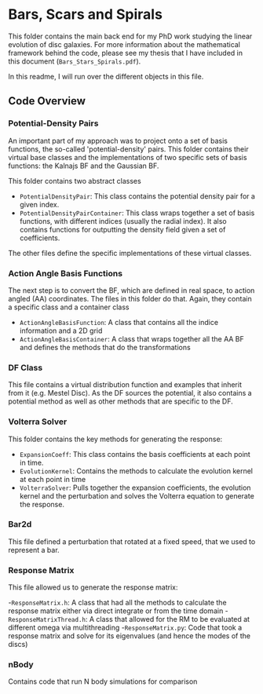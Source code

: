 # Bars, Scars and Spirals 
This folder contains the main back end for my PhD work studying the linear evolution of disc galaxies. For more information about the mathematical framework behind the code, please see my thesis that I have included in this document (`Bars_Stars_Spirals.pdf`).  

In this readme, I will run over the different objects in this file.


## Code Overview

### Potential-Density Pairs
An important part of my approach was to project onto a set of basis functions, the so-called 'potential-density' pairs. This folder contains their virtual base classes and the implementations of two specific sets of basis functions: the Kalnajs BF and the Gaussian BF. 

This folder contains two abstract classes 
- `PotentialDensityPair`: This class contains the potential density pair for a given index. 
- `PotentialDensityPairContainer`: This class wraps together a set of basis functions, with different indices (usually the radial index). It also contains functions for outputting the density field given a set of coefficients. 

The other files define the specific implementations of these virtual classes. 

### Action Angle Basis Functions 
The next step is to convert the BF, which are defined in real space, to action angled (AA) coordinates. The files in this folder do that. Again, they contain a specific class and a container class
- `ActionAngleBasisFunction`: A class that contains all the indice information and a 2D grid
- `ActionAngleBasisContainer`: A class that wraps together all the AA BF and defines the methods that do the transformations

### DF Class
This file contains a virtual distribution function and examples that inherit from it (e.g. Mestel Disc). As the DF sources the potential, it also contains a potential method as well as other methods that are specific to the DF.

### Volterra Solver
This folder contains the key methods for generating the response:
- `ExpansionCoeff`: This class contains the basis coefficients at each point in time. 
- `EvolutionKernel`: Contains the methods to calculate the evolution kernel at each point in time
- `VolterraSolver`: Pulls together the expansion coefficients, the evolution kernel and the perturbation and solves the Volterra equation to generate the response. 

### Bar2d
This file defined a perturbation that rotated at a fixed speed, that we used to represent a bar.

### Response Matrix
This file allowed us to generate the response matrix:

-`ResponseMatrix.h`: A class that had all the methods to calculate the response matrix either via direct integrate or from the time domain
-`ResponseMatrixThread.h`: A class that allowed for the RM to be evaluated at different omega via multithreading
-`ResponseMatrix.py`: Code that took a response matrix and solve for its eigenvalues (and hence the modes of the discs)

### nBody
Contains code that run N body simulations for comparison 